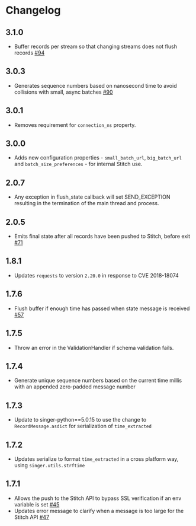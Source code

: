 # Changelog

## 3.1.0
  * Buffer records per stream so that changing streams does not flush records [#94](https://github.com/singer-io/target-stitch/pull/94)

## 3.0.3
  * Generates sequence numbers based on nanosecond time to avoid collisions with small, async batches [#90](https://github.com/singer-io/target-stitch/pull/90)

## 3.0.1
  * Removes requirement for `connection_ns` property.

## 3.0.0
  * Adds new configuration properties - `small_batch_url`, `big_batch_url` and `batch_size_preferences` - for internal Stitch use.

## 2.0.7
  * Any exception in flush_state callback will set SEND_EXCEPTION resulting in the termination of the main thread and process.

## 2.0.5
  * Emits final state after all records have been pushed to Stitch, before exit [#71](https://github.com/singer-io/target-stitch/pull/71)

## 1.8.1
  * Updates `requests` to version `2.20.0` in response to CVE 2018-18074

## 1.7.6
  * Flush buffer if enough time has passed when state message is received [#57](https://github.com/singer-io/target-stitch/pull/57)

## 1.7.5
  * Throw an error in the ValidationHandler if schema validation fails.

## 1.7.4
  * Generate unique sequence numbers based on the current time millis with an appended zero-padded message number

## 1.7.3
  * Update to singer-python==5.0.15 to use the change to `RecordMessage.asdict` for serialization of `time_extracted`

## 1.7.2
  * Updates serialize to format `time_extracted` in a cross platform way, using `singer.utils.strftime`

## 1.7.1
  * Allows the push to the Stitch API to bypass SSL verification if an env variable is set [#45](https://github.com/singer-io/target-stitch/pull/45)
  * Updates error message to clarify when a message is too large for the Stitch API [#47](https://github.com/singer-io/target-stitch/pull/47)
